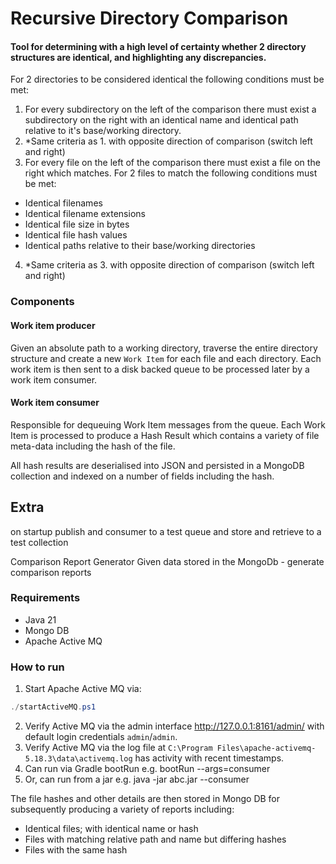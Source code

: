 # Recursive Directory Comparison

#### Tool for determining with a high level of certainty whether 2 directory structures are identical, and highlighting any discrepancies.

For 2 directories to be considered identical the following conditions must be met:

1. For every subdirectory on the left of the comparison there must exist a subdirectory on the right with an identical
   name and identical path relative to it's base/working directory.
2. *Same criteria as 1. with opposite direction of comparison (switch left and right)
3. For every file on the left of the comparison there must exist a file on the right which matches.
   For 2 files to match the following conditions must be met:

- Identical filenames
- Identical filename extensions
- Identical file size in bytes
- Identical file hash values
- Identical paths relative to their base/working directories

4. *Same criteria as 3. with opposite direction of comparison (switch left and right)

### Components

#### Work item producer

Given an absolute path to a working directory, traverse the entire directory structure
and create a new `Work Item` for each file and each directory.
Each work item is then sent to a disk backed queue to be processed later by a
work item consumer.

#### Work item consumer

Responsible for dequeuing Work Item messages from the queue.
Each Work Item is processed to produce a Hash Result which contains a variety of file meta-data including the hash of
the file.

All hash results are deserialised into JSON and persisted in a MongoDB collection and indexed on a number of fields
including the hash.

## Extra

on startup publish and consumer to a test queue
and store and retrieve to a test collection

Comparison Report Generator
Given data stored in the MongoDb - generate comparison reports

### Requirements

- Java 21
- Mongo DB
- Apache Active MQ

### How to run

1. Start Apache Active MQ via:

``` powershell
./startActiveMQ.ps1
```

2. Verify Active MQ via the admin interface http://127.0.0.1:8161/admin/ with
   default login credentials `admin`/`admin`.
3. Verify Active MQ via the log file at
   `C:\Program Files\apache-activemq-5.18.3\data\activemq.log` has activity with recent
   timestamps.
4. Can run via Gradle bootRun e.g.
   bootRun --args=consumer
5. Or, can run from a jar e.g.
   java -jar abc.jar --consumer

The file hashes and other details are then stored in Mongo DB for subsequently producing a variety of reports including:

- Identical files; with identical name or hash
- Files with matching relative path and name but differing hashes
- Files with the same hash
